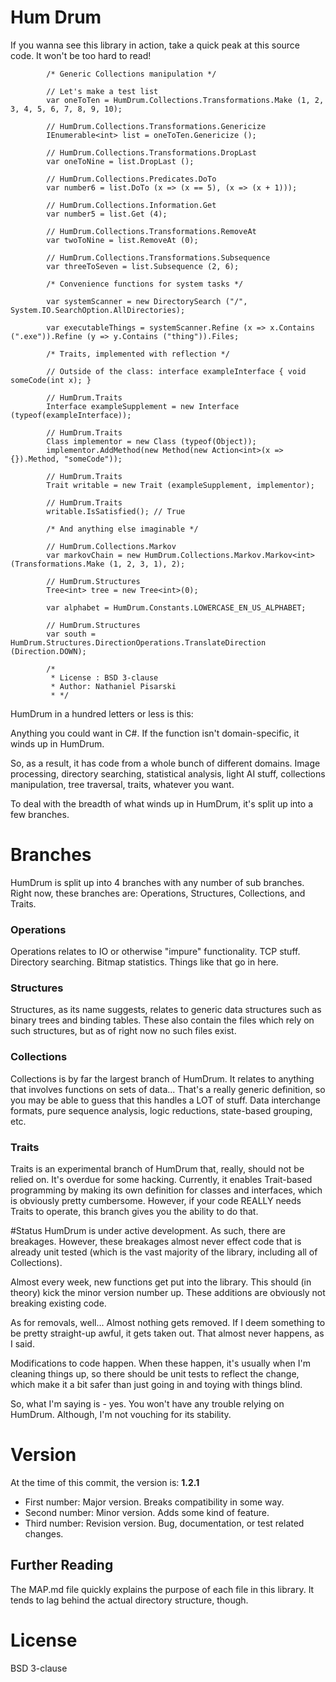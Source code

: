 # Hum Drum
If you wanna see this library in action, take a quick peak at this source code. It won't be too hard to read!

            /* Generic Collections manipulation */

			// Let's make a test list
			var oneToTen = HumDrum.Collections.Transformations.Make (1, 2, 3, 4, 5, 6, 7, 8, 9, 10);

			// HumDrum.Collections.Transformations.Genericize
			IEnumerable<int> list = oneToTen.Genericize ();

			// HumDrum.Collections.Transformations.DropLast
			var oneToNine = list.DropLast ();

			// HumDrum.Collections.Predicates.DoTo
			var number6 = list.DoTo (x => (x == 5), (x => (x + 1)));

			// HumDrum.Collections.Information.Get
			var number5 = list.Get (4);

			// HumDrum.Collections.Transformations.RemoveAt
			var twoToNine = list.RemoveAt (0);

			// HumDrum.Collections.Transformations.Subsequence
			var threeToSeven = list.Subsequence (2, 6);

			/* Convenience functions for system tasks */

			var systemScanner = new DirectorySearch ("/", System.IO.SearchOption.AllDirectories);

			var executableThings = systemScanner.Refine (x => x.Contains (".exe")).Refine (y => y.Contains ("thing")).Files;

			/* Traits, implemented with reflection */

			// Outside of the class: interface exampleInterface { void someCode(int x); }

			// HumDrum.Traits
			Interface exampleSupplement = new Interface (typeof(exampleInterface));

			// HumDrum.Traits
			Class implementor = new Class (typeof(Object));
			implementor.AddMethod(new Method(new Action<int>(x => {}).Method, "someCode"));

			// HumDrum.Traits
			Trait writable = new Trait (exampleSupplement, implementor);

			// HumDrum.Traits
			writable.IsSatisfied(); // True

			/* And anything else imaginable */

			// HumDrum.Collections.Markov
			var markovChain = new HumDrum.Collections.Markov.Markov<int> (Transformations.Make (1, 2, 3, 1), 2);

			// HumDrum.Structures
			Tree<int> tree = new Tree<int>(0);

			var alphabet = HumDrum.Constants.LOWERCASE_EN_US_ALPHABET;

			// HumDrum.Structures
			var south = HumDrum.Structures.DirectionOperations.TranslateDirection (Direction.DOWN);

			/*
			 * License : BSD 3-clause
			 * Author: Nathaniel Pisarski
			 * */


HumDrum in a hundred letters or less is this:

Anything you could want in C#. If the function isn't domain-specific, it winds up in HumDrum.

So, as a result, it has code from a whole bunch of different domains. Image processing, directory searching, statistical analysis, light AI stuff, collections manipulation, tree traversal, traits, whatever you want.

To deal with the breadth of what winds up in HumDrum, it's split up into a few branches.

# Branches
HumDrum is split up into 4 branches with any number of sub branches. Right now, these branches are: Operations, Structures, Collections, and Traits.

### Operations
Operations relates to IO or otherwise "impure" functionality. TCP stuff. Directory searching. Bitmap statistics. Things like that go in here.

### Structures
Structures, as its name suggests, relates to generic data structures such as binary trees and binding tables. These also contain the files which rely on such structures, but as of right now no such files exist.

### Collections
Collections is by far the largest branch of HumDrum. It relates to anything that involves functions on sets of data... That's a really generic definition, so you may be able to guess that this handles a LOT of stuff. Data interchange formats, pure sequence analysis, logic reductions, state-based grouping, etc.

### Traits
Traits is an experimental branch of HumDrum that, really, should not be relied on. It's overdue for some hacking. Currently, it enables Trait-based programming by making its own definition for classes and interfaces, which is obviously pretty cumbersome. However, if your code REALLY needs Traits to operate, this branch gives you the ability to do that.

#Status
HumDrum is under active development. As such, there are breakages. However, these breakages almost never effect code that is already unit tested (which is the vast majority of the library, including all of Collections).

Almost every week, new functions get put into the library. This should (in theory) kick the minor version number up. These additions are obviously not breaking existing code.

As for removals, well... Almost nothing gets removed. If I deem something to be pretty straight-up awful, it gets taken out. That almost never happens, as I said. 

Modifications to code happen. When these happen, it's usually when I'm cleaning things up, so there should be unit tests to reflect the change, which make it a bit safer than just going in and toying with things blind.

So, what I'm saying is - yes. You won't have any trouble relying on HumDrum. Although, I'm not vouching for its stability.

# Version
At the time of this commit, the version is:
**1.2.1**
* First number: Major version. Breaks compatibility in some way.
* Second number: Minor version. Adds some kind of feature.
* Third number: Revision version. Bug, documentation, or test related changes.

## Further Reading
The MAP.md file quickly explains the purpose of each file in this library. It tends to lag behind the actual directory structure, though.

# License
BSD 3-clause
